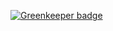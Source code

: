 

[![Greenkeeper badge](https://badges.greenkeeper.io/Qard/thunk-jugglingdb.svg)](https://greenkeeper.io/)
